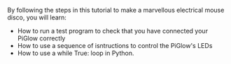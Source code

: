  By following the steps in this tutorial to make a marvellous electrical mouse disco, you will learn:
 - How to run a test program to check that you have connected your PiGlow correctly
 - How to use a sequence of isntructions to control the PiGlow's LEDs
 - How to use a while True: loop in Python.
